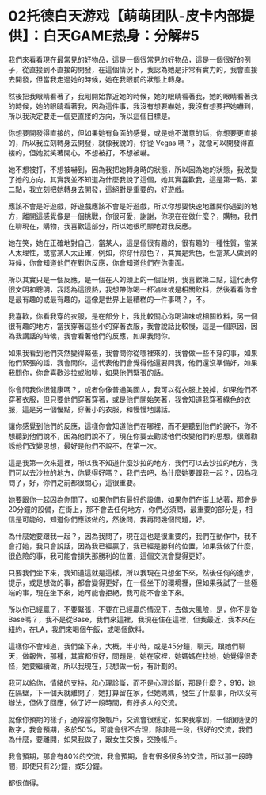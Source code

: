 # 02托德白天游戏【萌萌团队-皮卡内部提供】：白天GAME热身：分解#5

我們來看看現在最常見的好物品，這是一個很常見的好物品，這是一個很好的例子，從直接到不直接的開發，在這個情況下，我認為她是非常有實力的，我會直接去開發，但當我走過她的時候，她在我眼前的狀態上轉身。

然後把我眼睛看著了，我剛開始靠近她的時候，她的眼睛看著我，她的眼睛看著我的時候，她的眼睛看著我，因為這件事，我沒有想要嚇她，我沒有想要把她嚇到，所以我決定要走一個更直接的方向，所以這個目標是。

你想要開發得直接的，但如果她有負面的感覺，或是她不滿意的話，你想要更直接的，所以我立刻轉身去開發，就像我說的，你從 Vegas 嗎？，就像可以開發得直接的，但她就笑著開心，不想被打，不想被嚇。

她不想被打，不想被嚇到，因為我把她轉身時的狀態，所以因為她的狀態，我改變了她的方向，其實我並不知道為什麼我說了這個，她其實喜歡我，這是第一點，第二點，我立刻把她轉身去開發，這絕對是重要的，好遊戲。

應該不會是好遊戲，好遊戲應該不會是好遊戲，所以你想要快速地離開你遇到的地方，離開這感覺像是一個挑戰，你很可愛，謝謝，你現在在做什麼？，購物，我們在聊現在，購物，我喜歡這部分，所以她很明顯地對我反應。

她在笑，她在正確地對自己，當某人，這是個很有趣的，很有趣的一種性質，當某人太理性，或當某人太正確，例如，你穿什麼色？，其實是紫色，但當某人做到的時候，你會知道他們在對你反應，你會知道他們在你畫面。

所以其實只是一個反應，是一個在人的頭上的一個証明，我喜歡第二點，這代表你很文明和聰明，我認為這很熱，我想帶你喝一杯滷味或是相關飲料，然後看看你會是最有趣的或最有趣的，這像是世界上最糟糕的一件事嗎？，不。

我喜歡，你看我穿的衣服，是在部分上，我比較關心你喝滷味或相關飲料，另一個很有趣的地方，當我穿著這些小的穿著衣服，我會說話比較慢，這是一個原因，因為我講話的時候，我會看著他們的反應，如果我問你。

如果我看到他們突然變得緊張，我會問你從哪裡來的，我會做一些不穿的事，如果他們緊張的話，我會問你，這代表他們會覺得他還要問我，他們還沒準備好，如果我問你，你會喜歡沙拉或咖啡，如果他們緊張的話。

你會問我你很健康嗎？，或者你像普通美國人，我可以從衣服上脫掉，如果他們不穿著衣服，但只要他們穿著穿著，或是他們開始笑著，我會知道我穿著綠色的衣服，這是另一個優點，穿著小的衣服，和慢慢地講話。

讓你感覺到他們的反應，這樣你會知道他們在哪裡，而不是聽到他們的說不，你不想聽到他們說不，因為他們說不了，現在你要去勸誘他們改變他們的思想，很難勸誘他們改變思想，最好是他們不說不，在第一次。

這是我第一次來這裡，所以我不知道什麼沙拉的地方，我們可以去沙拉的地方，我們可以去沙拉的地方，你覺得好嗎？，我們去吧，為什麼她要跟我一起？，因為我問了，好，你們之前都很關心，這很重要。

她要跟你一起因為你問了，如果你們有最好的設備，如果你們在街上站著，那會是20分鐘的設備，在街上，那不會去任何地方，你們必須問，最重要的部分是，相信是可能的，知道你們應該做的，然後問，我再問幾個問題，好。

為什麼她要跟我一起？，因為我問了，現在這也是很重要的，我們在動作中，我不會打她，我只會說話，因為我已經贏了，我已經是勝利的位置，如果我做了什麼，很危險的事，我可能會損失那勝利的位置，這個交流會變得更好。

只要我們坐下來，我知道這就是這樣，所以我現在只想坐下來，然後任何的進步，提示，或是想做的事，都會變得更好，在一個坐下的環境裡，但如果我試了一些極端的事，現在坐下來，她可能會拒絕，我可能不會坐下來。

所以你已經贏了，不要緊張，不要在已經贏的情況下，去做大風險，是，你不是從Base嗎？，我不是從Base，我們來這裡，我現在住在這裡，但我最近，我本來在紐約，在LA，我們來喝個午飯，或喝個飲料。

這樣你不會知道，我們坐下來，大概，半小時，或是45分鐘，聊天，跟她們聊天，做報告，那種，其實都很好，問題是，她在家裡，她媽媽在找她，她覺得很奇怪，她要繼續做，所以我現在，只想做一份，有計劃的。

我可以給你，情緒的支持，和心理診斷，而不是心理診斷，那是什麼？，916，她在隔壁，下一個天就離開了，她打算留在家，但她媽媽，發生了什麼事，所以沒有辦法，但做了回應，做了好一段時間，有好多人的交流。

就像你預期的樣子，通常當你換帳戶，交流會很穩定，如果我拿到，一個很隨便的數字，我會預期，多於50%，可能會很不合理，除非是一段，很好的交流，我們為什麼，要離開，如果我做了，跟女生交換，交換帳戶。

我會預期，那會有80%的交流，我會預期，會有很多很多的交流，所以那一段時間，即使只有2分鐘，或5分鐘。

都很值得。